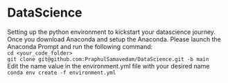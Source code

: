 # DataScience
Setting up the python environment to kickstart your datascience journey.    
Once you download Anaconda and setup the Anaconda. Please launch the Anaconda Prompt and run the following command:     
`cd <your_code_folder>`     
`git clone git@github.com:PraphulSamavedam/DataScience.git -b main`     
Edit the name value in the environment.yml file with your desired name     
`conda env create -f environment.yml`     


